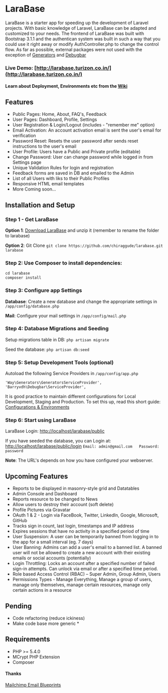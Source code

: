 LaraBase
========

LaraBase is a starter app for speeding up the development of Laravel projects. With basic knowledge of Laravel, LaraBase can be adapted and customized to your needs. The frontend of LaraBase was built with Bootstrap 3.1.1 and the authentican system was built in such a way that you could use it right away or modify AuthController.php to change the control flow. As far as possible, external packages were not used with the exception of [Generators](https://github.com/JeffreyWay/Laravel-4-Generators) and [Debugbar](https://github.com/barryvdh/laravel-debugbar)

### Live Demo: [http://larabase.turizon.co.in/](http://larabase.turizon.co.in/)

#### Learn about Deployment, Environments etc from the [Wiki](https://github.com/chiraggude/larabase/wiki)

## Features
* Public Pages: Home, About, FAQ's, Feedback
* User Pages: Dashboard, Profile, Settings
* User Registration & Login/Logout  (includes - "remember me" option)
* Email Activation: An account activation email is sent the user's email for verification
* Password Reset: Resets the user password after sends reset instructions to the user's email
* User Profile: Users have a Public and Private profile (editable)
* Change Password: User can change password while logged in from Settings page
* Unique Validation Rules for login and registration
* Feedback forms are saved in DB and emailed to the Admin
* List of all Users with liks to their Public Profiles
* Responsive HTML email templates
* More Coming soon...

## Installation and Setup

### Step 1 - Get LaraBase
**Option 1**: [Download LaraBase](https://github.com/chiraggude/larabase/archive/master.zip) and unzip it (remember to rename the folder to larabase)

**Option 2**: Git Clone `git clone https://github.com/chiraggude/larabase.git larabase`

### Step 2: Use Composer to install dependencies: 
```
cd larabase
composer install
```
### Step 3: Configure app Settings
**Database**: Create a new database and change the appropriate settings in `/app/config/database.php`

**Mail**: Configure your mail settings in `/app/config/mail.php`

### Step 4: Database Migrations and Seeding
Setup migrations table in DB: `php artisan migrate`

Seed the database: `php artisan db:seed`

### Step 5: Setup Development Tools (optional)
Autoload the following Service Providers in `/app/config/app.php`
```
'Way\Generators\GeneratorsServiceProvider',
'Barryvdh\Debugbar\ServiceProvider',
```
It is good practice to maintain different configurations for Local Development, Staging and Production. To set this up, read this short guide: [Configurations & Environments](https://github.com/chiraggude/larabase/wiki/Development-Environments-and-Configuration-in-Laravel)

### Step 6: Start using LaraBase
LaraBase Login: [http://localhost/larabase/public](http://localhost/larabase/public)

If you have seeded the database, you can Login at: [http://localhost/larabase/public/login](http://localhost/larabase/public/login)
`Email: admin@gmail.com   Password: password`

**Note**: The URL's depends on how you have configured your webserver.

## Upcoming Features
* Reports to be displayed in masonry-style grid and Datatables
* Admin Console and Dashboard
* Reports resource to be changed to News
* Allow users to destroy their account (soft delete)
* Profile Pictures via Gravatar
* OAuth 1 & 2 - Login via FaceBook, Twitter, LinkedIn, Google, Microsoft, GitHub
* Tracks sign in count, last login,  timestamps and IP address
* Expires sessions that have no activity in a specified period of time
* User Suspension: A user can be temporarily banned from logging in to the app for a small interval (eg. 7 days)
* User Banning: Admins can add a user's email to a banned list. A banned user will not be allowed to create a new account with their existing emails or social accounts (potentially)
* Login Throttling: Locks an account after a specified number of failed sign-in attempts. Can unlock via email or after a specified time period.
* Role based Access Control (RBAC) – Super Admin, Group Admin, Users
* Permissions Types - Manage Everything, Manage a group of users, manage only themselves, manage certain resources, manage only certain actions in a resource

## Pending
* Code refactoring (reduce ickiness)
* Make code base more generic * 

## Requirements
* PHP >= 5.4.0
* MCrypt PHP Extension
* Composer

#### Thanks
[Mailchimp Email Blueprints](https://github.com/mailchimp/Email-Blueprints)
